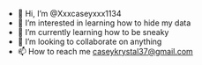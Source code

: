 - 👋 Hi, I’m @Xxxcaseyxxx1134
- 👀 I’m interested in learning how to hide my data
- 🌱 I’m currently learning how to be sneaky
- 💞️ I’m looking to collaborate on anything 
- 📫 How to reach me caseykrystal37@gmail.com

<!---
Xxxcaseyxxx1134/Xxxcaseyxxx1134 is a ✨ special ✨ repository because its `README.md` (this file) appears on your GitHub profile.
You can click the Preview link to take a look at your changes.
--->
